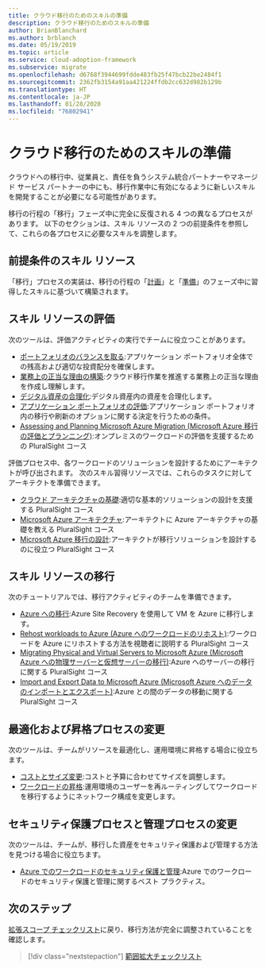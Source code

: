 ```yaml
---
title: クラウド移行のためのスキルの準備
description: クラウド移行のためのスキルの準備
author: BrianBlanchard
ms.author: brblanch
ms.date: 05/19/2019
ms.topic: article
ms.service: cloud-adoption-framework
ms.subservice: migrate
ms.openlocfilehash: d6768f3944699fdde483fb25f47bcb22be2484f1
ms.sourcegitcommit: 2362fb3154a91aa421224ffdb2cc632d982b129b
ms.translationtype: HT
ms.contentlocale: ja-JP
ms.lasthandoff: 01/28/2020
ms.locfileid: "76802941"
---
```

# <a name="skills-readiness-for-cloud-migration"></a>クラウド移行のためのスキルの準備

クラウドへの移行中、従業員と、責任を負うシステム統合パートナーやマネージド サービス パートナーの中にも、移行作業中に有効になるように新しいスキルを開発することが必要になる可能性があります。

移行の行程の「移行」フェーズ中に完全に反復される 4 つの異なるプロセスがあります。 以下のセクションは、スキル リソースの 2 つの前提条件を参照して、これらの各プロセスに必要なスキルを調整します。

## <a name="prerequisites-skilling-resources"></a>前提条件のスキル リソース

「移行」プロセスの実装は、移行の行程の「[計画](../../strategy/suggested-skills.md)」と「[準備](../../organize/suggested-skills.md)」のフェーズ中に習得したスキルに基づいて構築されます。

## <a name="assess-skilling-resources"></a>スキル リソースの評価

次のツールは、評価アクティビティの実行でチームに役立つことがあります。

- [ポートフォリオのバランスを取る](./balance-the-portfolio.md):アプリケーション ポートフォリオ全体での残高および適切な投資配分を確保します。
- [業務上の正当な理由の構築](../../strategy/cloud-migration-business-case.md):クラウド移行作業を推進する業務上の正当な理由を作成し理解します。
- [デジタル資産の合理化](../../digital-estate/rationalize.md):デジタル資産内の資産を合理化します。
- [アプリケーション ポートフォリオの評価](https://docs.microsoft.com/learn/modules/app-and-infra-migration-and-modernization):アプリケーション ポートフォリオ内の移行や刷新のオプションに関する決定を行うための条件。
- [Assessing and Planning Microsoft Azure Migration (Microsoft Azure 移行の評価とプランニング)](https://www.pluralsight.com/courses/microsoft-azure-migration-assessing-planning):オンプレミスのワークロードの評価を支援するための PluralSight コース

評価プロセス中、各ワークロードのソリューションを設計するためにアーキテクトが呼び出されます。 次のスキル習得リソースでは、これらのタスクに対してアーキテクトを準備できます。

- [クラウド アーキテクチャの基礎](https://app.pluralsight.com/library/courses/cloud-architecture-foundations):適切な基本的ソリューションの設計を支援する PluralSight コース
- [Microsoft Azure アーキテクチャ](https://app.pluralsight.com/library/courses/cloud-architecture-foundations):アーキテクトに Azure アーキテクチャの基礎を教える PluralSight コース
- [Microsoft Azure 移行の設計](https://app.pluralsight.com/library/courses/cloud-architecture-foundations):アーキテクトが移行ソリューションを設計するのに役立つ PluralSight コース

## <a name="migrate-skilling-resources"></a>スキル リソースの移行

次のチュートリアルでは、移行アクティビティのチームを準備できます。

- [Azure への移行](https://docs.microsoft.com/azure/site-recovery/migrate-tutorial-on-premises-azure):Azure Site Recovery を使用して VM を Azure に移行します。
- [Rehost workloads to Azure (Azure へのワークロードのリホスト)](https://aka.ms/rehostcourse):ワークロードを Azure にリホストする方法を視聴者に説明する PluralSight コース
- [Migrating Physical and Virtual Servers to Microsoft Azure (Microsoft Azure への物理サーバーと仮想サーバーの移行)](https://app.pluralsight.com/library/courses/microsoft-azure-migrating-physical-virtual-servers/table-of-contents):Azure へのサーバーの移行に関する PluralSight コース
- [Import and Export Data to Microsoft Azure (Microsoft Azure へのデータのインポートとエクスポート)](https://app.pluralsight.com/library/courses/microsoft-azure-import-export-data/table-of-contents):Azure との間のデータの移動に関する PluralSight コース

## <a name="optimize-and-promote-process-changes"></a>最適化および昇格プロセスの変更

次のツールは、チームがリソースを最適化し、運用環境に昇格する場合に役立ちます。

- [コストとサイズ変更](../azure-best-practices/migrate-best-practices-costs.md):コストと予算に合わせてサイズを調整します。
- [ワークロードの昇格](../azure-best-practices/migrate-best-practices-networking.md):運用環境のユーザーを再ルーティングしてワークロードを移行するようにネットワーク構成を変更します。

## <a name="secure-and-manage-process-changes"></a>セキュリティ保護プロセスと管理プロセスの変更

次のツールは、チームが、移行した資産をセキュリティ保護および管理する方法を見つける場合に役立ちます。

- [Azure でのワークロードのセキュリティ保護と管理](../azure-best-practices/migrate-best-practices-security-management.md):Azure でのワークロードのセキュリティ保護と管理に関するベスト プラクティス。

## <a name="next-steps"></a>次のステップ

[拡張スコープ チェックリスト](./index.md)に戻り、移行方法が完全に調整されていることを確認します。

> [!div class="nextstepaction"]
> [範囲拡大チェックリスト](./index.md)
